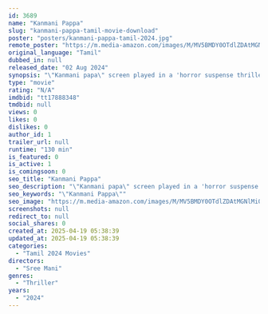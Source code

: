 ```yaml
---
id: 3689
name: "Kanmani Pappa"
slug: "kanmani-pappa-tamil-movie-download"
poster: "posters/kanmani-pappa-tamil-2024.jpg"
remote_poster: "https://m.media-amazon.com/images/M/MV5BMDY0OTdlZDAtMGNlMi00YTExLTgxZjItNzc0MjI3NDk2Mzc2XkEyXkFqcGc@._V1_SX300.jpg"
original_language: "Tamil"
dubbed_in: null
released_date: "02 Aug 2024"
synopsis: "\"Kanmani papa\" screen played in a 'horror suspense thriller'"
type: "movie"
rating: "N/A"
imdbid: "tt17888348"
tmdbid: null
views: 0
likes: 0
dislikes: 0
author_id: 1
trailer_url: null
runtime: "130 min"
is_featured: 0
is_active: 1
is_comingsoon: 0
seo_title: "Kanmani Pappa"
seo_description: "\"Kanmani papa\" screen played in a 'horror suspense thriller'"
seo_keywords: "\"Kanmani Pappa\""
seo_image: "https://m.media-amazon.com/images/M/MV5BMDY0OTdlZDAtMGNlMi00YTExLTgxZjItNzc0MjI3NDk2Mzc2XkEyXkFqcGc@._V1_SX300.jpg"
screenshots: null
redirect_to: null
social_shares: 0
created_at: 2025-04-19 05:38:39
updated_at: 2025-04-19 05:38:39
categories:
  - "Tamil 2024 Movies"
directors:
  - "Sree Mani"
genres:
  - "Thriller"
years:
  - "2024"
---
```

